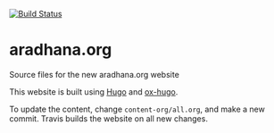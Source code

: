 [![Build Status](https://travis-ci.org/punchagan/aradhana.org.svg?branch=master)](https://travis-ci.org/punchagan/aradhana.org)

# aradhana.org

Source files for the new aradhana.org website

This website is built using [Hugo](http://gohugo.io/ "Hugo website") and
[ox-hugo](https://github.com/kaushalmodi/ox-hugo/ "ox-hugo").

To update the content, change `content-org/all.org`, and make a new commit.
Travis builds the website on all new changes.
